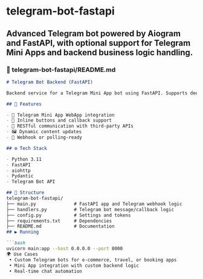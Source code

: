 # telegram-bot-fastapi
Advanced Telegram bot powered by Aiogram and FastAPI, with optional support for Telegram Mini Apps and backend business logic handling.
---

### 📁 telegram-bot-fastapi/README.md

```markdown
# Telegram Bot Backend (FastAPI)

Backend service for a Telegram Mini App bot using FastAPI. Supports deep Telegram integration, external API calls, and real-time updates.

## 🚀 Features

- 🧩 Telegram Mini App WebApp integration
- 📨 Inline buttons and callback support
- 🔗 RESTful communication with third-party APIs
- 🖼️ Dynamic content updates
- 🧪 Webhook or polling-ready

## ⚙️ Tech Stack

- Python 3.11
- FastAPI
- aiohttp
- Pydantic
- Telegram Bot API

## 📁 Structure
telegram-bot-fastapi/
├── main.py              # FastAPI app and Telegram webhook logic
├── handlers.py          # Telegram bot message/callback logic
├── config.py            # Settings and tokens
├── requirements.txt     # Dependencies
├── README.md            # Documentation
## ▶️ Running

```bash
uvicorn main:app --host 0.0.0.0 --port 8000
🌍 Use Cases
 • Custom Telegram bots for e-commerce, travel, or booking apps
 • Mini App integration with custom backend logic
 • Real-time chat automation
